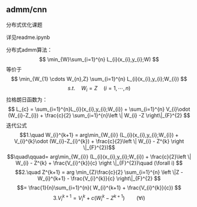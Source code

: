 ## admm/cnn
分布式优化课题

详见readme.ipynb

分布式admm算法：
$$ \min_{W}\sum_{i=1}^{n} L_{i}(x_{i},y_{i};W) $$
等价于
$$ \min_{W_{1} \cdots W_{n},Z} \sum_{i=1}^{n} L_{i}(x_{i},y_{i};W_{i}) $$
$$ s.t. \quad W_{i} = Z \quad (i = 1,\cdots , n) $$
拉格朗日函数为：
$$ L_{c} = \sum_{i=1}^{n}L_{i}(x_{i},y_{i};W_{i}) + \sum_{i=1}^{n} V_{i}\odot 
(W_{i}-Z_{i}) + \frac{c}{2} \sum_{i=1}^{n}\left \| W_{i} -Z \right\|_{F}^{2} $$
迭代公式
$$1.\quad W_{i}^{k+1} = arg\min_{W_{i}} (L_{i}(x_{i},y_{i};W_{i}) + V_{i}^{k}\odot (W_{i}-Z_{i}^{k}) + \frac{c}{2}\left \| W_{i} - Z^{k} \right \|_{F}^{2})$$
$$\quad\qquad= arg\min_{W_{i}} (L_{i}(x_{i},y_{i};W_{i}) +  \frac{c}{2}\left \| W_{i} - Z^{k}  + \frac{V_{i}^{k}}{c} \right \|_{F}^{2})\quad (\forall i) $$
$$2.\quad  Z^{k+1} = arg \min_{Z}\frac{c}{2} \sum_{i=1}^{n} \left \|Z -  W_{i}^{k+1} - \frac{V_{i}^{k}}{c} \right\|_{F}^{2} $$
$$= \frac{1}{n}\sum_{i=1}^{n}( W_{i}^{k+1} + \frac{V_{i}^{k}}{c}) $$
$$3.V_{i}^{k+1} = V_{i}^{k} + c(W_{i}^{k} - Z^{k+1}) \qquad (\forall i)$$